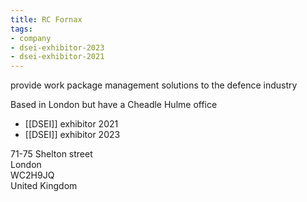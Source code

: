 ```yaml
---
title: RC Fornax
tags:
- company
- dsei-exhibitor-2023
- dsei-exhibitor-2021
---
```

provide work package management solutions to the defence industry

Based in London but have a Cheadle Hulme office

- [[DSEI]] exhibitor 2021
- [[DSEI]] exhibitor 2023

71-75 Shelton street  
London  
WC2H9JQ  
United Kingdom